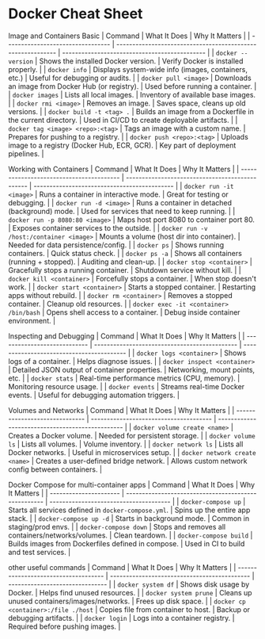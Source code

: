 # Docker Cheat Sheet
Image and Containers Basic
| Command                           | What It Does                                                | Why It Matters                                |
| --------------------------------- | ----------------------------------------------------------- | --------------------------------------------- |
| `docker --version`                | Shows the installed Docker version.                         | Verify Docker is installed properly.          |
| `docker info`                     | Displays system-wide info (images, containers, etc.)        | Useful for debugging or audits.               |
| `docker pull <image>`             | Downloads an image from Docker Hub (or registry).           | Used before running a container.              |
| `docker images`                   | Lists all local images.                                     | Inventory of available base images.           |
| `docker rmi <image>`              | Removes an image.                                           | Saves space, cleans up old versions.          |
| `docker build -t <tag> .`         | Builds an image from a Dockerfile in the current directory. | Used in CI/CD to create deployable artifacts. |
| `docker tag <image> <repo>:<tag>` | Tags an image with a custom name.                           | Prepares for pushing to a registry.           |
| `docker push <repo>:<tag>`        | Uploads image to a registry (Docker Hub, ECR, GCR).         | Key part of deployment pipelines.             |

Working with Containers
| Command                                  | What It Does                                    | Why It Matters                               |
| ---------------------------------------- | ----------------------------------------------- | -------------------------------------------- |
| `docker run -it <image>`                 | Runs a container in interactive mode.           | Great for testing or debugging.              |
| `docker run -d <image>`                  | Runs a container in detached (background) mode. | Used for services that need to keep running. |
| `docker run -p 8080:80 <image>`          | Maps host port 8080 to container port 80.       | Exposes container services to the outside.   |
| `docker run -v /host:/container <image>` | Mounts a volume (host dir into container).      | Needed for data persistence/config.          |
| `docker ps`                              | Shows running containers.                       | Quick status check.                          |
| `docker ps -a`                           | Shows all containers (running + stopped).       | Auditing and clean-up.                       |
| `docker stop <container>`                | Gracefully stops a running container.           | Shutdown service without kill.               |
| `docker kill <container>`                | Forcefully stops a container.                   | When stop doesn't work.                      |
| `docker start <container>`               | Starts a stopped container.                     | Restarting apps without rebuild.             |
| `docker rm <container>`                  | Removes a stopped container.                    | Cleanup old resources.                       |
| `docker exec -it <container> /bin/bash`  | Opens shell access to a container.              | Debug inside container environment.          |

Inspecting and Debugging
| Command                      | What It Does                                  | Why It Matters                            |
| ---------------------------- | --------------------------------------------- | ----------------------------------------- |
| `docker logs <container>`    | Shows logs of a container.                    | Helps diagnose issues.                    |
| `docker inspect <container>` | Detailed JSON output of container properties. | Networking, mount points, etc.            |
| `docker stats`               | Real-time performance metrics (CPU, memory).  | Monitoring resource usage.                |
| `docker events`              | Streams real-time Docker events.              | Useful for debugging automation triggers. |

Volumes and Networks
| Command                        | What It Does                           | Why It Matters                                   |
| ------------------------------ | -------------------------------------- | ------------------------------------------------ |
| `docker volume create <name>`  | Creates a Docker volume.               | Needed for persistent storage.                   |
| `docker volume ls`             | Lists all volumes.                     | Volume inventory.                                |
| `docker network ls`            | Lists all Docker networks.             | Useful in microservices setup.                   |
| `docker network create <name>` | Creates a user-defined bridge network. | Allows custom network config between containers. |

Docker Compose for multi-container apps
| Command                | What It Does                                         | Why It Matters                         |
| ---------------------- | ---------------------------------------------------- | -------------------------------------- |
| `docker-compose up`    | Starts all services defined in `docker-compose.yml`. | Spins up the entire app stack.         |
| `docker-compose up -d` | Starts in background mode.                           | Common in staging/prod envs.           |
| `docker-compose down`  | Stops and removes all containers/networks/volumes.   | Clean teardown.                        |
| `docker-compose build` | Builds images from Dockerfiles defined in compose.   | Used in CI to build and test services. |

other useful commands
| Command                              | What It Does                                 | Why It Matters                  |
| ------------------------------------ | -------------------------------------------- | ------------------------------- |
| `docker system df`                   | Shows disk usage by Docker.                  | Helps find unused resources.    |
| `docker system prune`                | Cleans up unused containers/images/networks. | Frees up disk space.            |
| `docker cp <container>:/file ./host` | Copies file from container to host.          | Backup or debugging artifacts.  |
| `docker login`                       | Logs into a container registry.              | Required before pushing images. |

